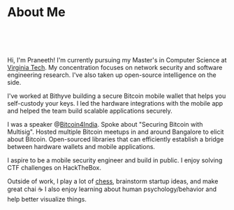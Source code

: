 # About Me

&nbsp;  
&nbsp;  
&nbsp;  

Hi, I'm Praneeth! I'm currently pursuing my Master's in Computer Science at [Virginia Tech](https://vt.edu/). My concentration focuses on network security and software engineering research. I've also taken up open-source intelligence on the side.

I've worked at Bithyve building a secure Bitcoin mobile wallet that helps you self-custody your keys. I led the hardware integrations with the mobile app and helped the team build scalable applications securely. 

I was a speaker @[Bitcoin4India](https://bitcoin4india.org/). Spoke about "Securing Bitcoin with Multisig".
Hosted multiple Bitcoin meetups in and around Bangalore to elicit about Bitcoin.
Open-sourced libraries that can efficiently establish a bridge between hardware wallets and mobile applications.

I aspire to be a mobile security engineer and build in public. I enjoy solving CTF challenges on HackTheBox.

Outside of work, I play a lot of [chess](https://www.chess.com/member/crushedhammock), brainstorm startup ideas, and make great chai ☕️ I also enjoy learning about human psychology/behavior and help better visualize things.